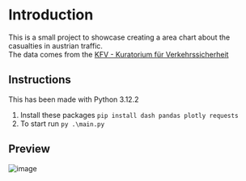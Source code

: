 # Introduction
This is a small project to showcase creating a area chart about the casualties in austrian traffic.  
The data comes from the [KFV - Kuratorium für Verkehrssicherheit](https://www.kfv.at/)

## Instructions
This has been made with Python 3.12.2
1. Install these packages `pip install dash pandas plotly requests`
2. To start run `py .\main.py`

## Preview
![image](https://github.com/user-attachments/assets/6c3c37d2-dc83-4323-b63f-fb906f0c5cf8)
